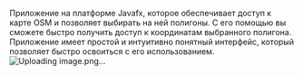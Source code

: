 Приложение на платформе Javafx, которое обеспечивает доступ к карте OSM и позволяет выбирать на ней полигоны. С его помощью вы сможете быстро получить доступ к координатам выбранного полигона. Приложение имеет простой и интуитивно понятный интерфейс, который позволяет быстро освоиться с его использованием.
![Uploading image.png…]()
